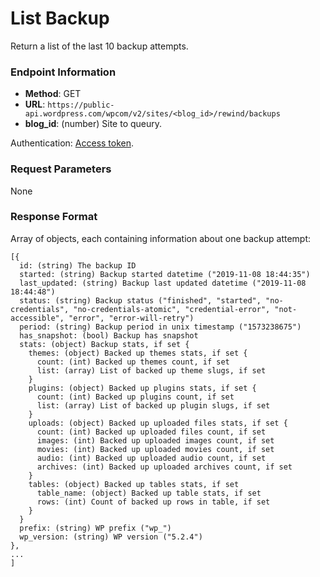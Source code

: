 # List Backup

Return a list of the last 10 backup attempts.

### Endpoint Information

- __Method__: GET
- __URL__: `https://public-api.wordpress.com/wpcom/v2/sites/<blog_id>/rewind/backups`
- __blog_id__: (number) Site to queury.

Authentication: [Access token](/jetpack/jetpack-start-endpoints/authentication.md).

### Request Parameters

None

### Response Format

Array of objects, each containing information about one backup attempt:

```
[{
  id: (string) The backup ID
  started: (string) Backup started datetime ("2019-11-08 18:44:35")
  last_updated: (string) Backup last updated datetime ("2019-11-08 18:44:48")
  status: (string) Backup status ("finished", "started", "no-credentials", "no-credentials-atomic", "credential-error", "not-accessible", "error", "error-will-retry")
  period: (string) Backup period in unix timestamp ("1573238675")
  has_snapshot: (bool) Backup has snapshot
  stats: (object) Backup stats, if set {
    themes: (object) Backed up themes stats, if set {
      count: (int) Backed up themes count, if set
      list: (array) List of backed up theme slugs, if set
    }
    plugins: (object) Backed up plugins stats, if set {
      count: (int) Backed up plugins count, if set
      list: (array) List of backed up plugin slugs, if set
    }
    uploads: (object) Backed up uploaded files stats, if set {
      count: (int) Backed up uploaded files count, if set
      images: (int) Backed up uploaded images count, if set
      movies: (int) Backed up uploaded movies count, if set
      audio: (int) Backed up uploaded audio count, if set
      archives: (int) Backed up uploaded archives count, if set
    }
    tables: (object) Backed up tables stats, if set
      table_name: (object) Backed up table stats, if set
      rows: (int) Count of backed up rows in table, if set
    }
  }
  prefix: (string) WP prefix ("wp_")
  wp_version: (string) WP version ("5.2.4")
},
...
]
```
